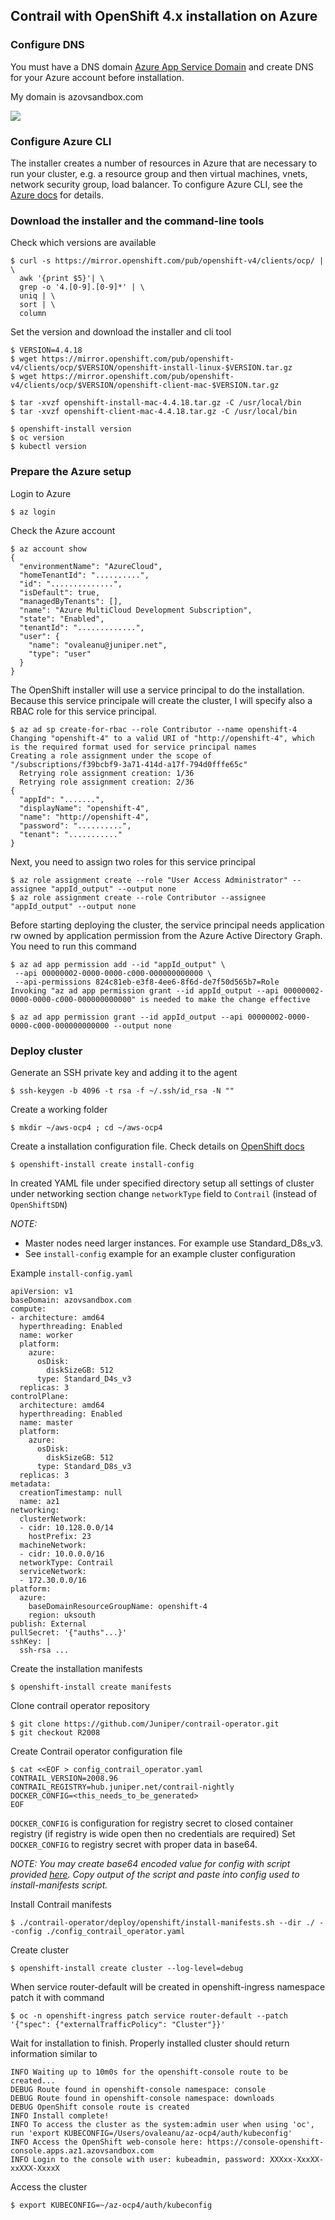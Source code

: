 ## Contrail with OpenShift 4.x installation on Azure

### Configure DNS

You must have a DNS domain [Azure App Service Domain](https://docs.microsoft.com/en-us/azure/app-service/manage-custom-dns-buy-domain) and create DNS for your Azure account before installation.

My domain is azovsandbox.com

![](https://github.com/ovaleanujnpr/openshift4.x/blob/master/images/azure-domain.png)

### Configure Azure CLI

The installer creates a number of resources in Azure that are necessary to run your cluster, e.g. a resource group and then virtual machines, vnets, network security group, load balancer. To configure Azure CLI, see the [Azure docs](https://docs.microsoft.com/en-us/cli/azure/install-azure-cli-macos?view=azure-cli-latest) for details.

### Download the installer and the command-line tools

Check which versions are available

```
$ curl -s https://mirror.openshift.com/pub/openshift-v4/clients/ocp/ | \
  awk '{print $5}'| \
  grep -o '4.[0-9].[0-9]*' | \
  uniq | \
  sort | \
  column
```
Set the version and download the installer and cli tool

```
$ VERSION=4.4.18
$ wget https://mirror.openshift.com/pub/openshift-v4/clients/ocp/$VERSION/openshift-install-linux-$VERSION.tar.gz
$ wget https://mirror.openshift.com/pub/openshift-v4/clients/ocp/$VERSION/openshift-client-mac-$VERSION.tar.gz

$ tar -xvzf openshift-install-mac-4.4.18.tar.gz -C /usr/local/bin
$ tar -xvzf openshift-client-mac-4.4.18.tar.gz -C /usr/local/bin

$ openshift-install version
$ oc version
$ kubectl version
```

### Prepare the Azure setup

Login to Azure
```
$ az login
```
Check the Azure account
```
$ az account show
{
  "environmentName": "AzureCloud",
  "homeTenantId": "..........",
  "id": "..............",
  "isDefault": true,
  "managedByTenants": [],
  "name": "Azure MultiCloud Development Subscription",
  "state": "Enabled",
  "tenantId": ".............",
  "user": {
    "name": "ovaleanu@juniper.net",
    "type": "user"
  }
}
```
The OpenShift installer will use a service principal to do the installation. Because this service principale will create the cluster, I will specify also a RBAC role for this service principal.
```
$ az ad sp create-for-rbac --role Contributor --name openshift-4
Changing "openshift-4" to a valid URI of "http://openshift-4", which is the required format used for service principal names
Creating a role assignment under the scope of "/subscriptions/f39bcbf9-3a71-414d-a17f-794d0fffe65c"
  Retrying role assignment creation: 1/36
  Retrying role assignment creation: 2/36
{
  "appId": ".......",
  "displayName": "openshift-4",
  "name": "http://openshift-4",
  "password": "..........",
  "tenant": "..........."
}
```

Next, you need to assign two roles for this service principal
```
$ az role assignment create --role "User Access Administrator" --assignee "appId_output" --output none
$ az role assignment create --role Contributor --assignee "appId_output" --output none
```
Before starting deploying the cluster, the service principal needs application rw owned by application permission from the Azure Active Directory Graph. You need to run this command
```
$ az ad app permission add --id "appId_output" \
 --api 00000002-0000-0000-c000-000000000000 \
 --api-permissions 824c81eb-e3f8-4ee6-8f6d-de7f50d565b7=Role
Invoking "az ad app permission grant --id appId_output --api 00000002-0000-0000-c000-000000000000" is needed to make the change effective

$ az ad app permission grant --id appId_output --api 00000002-0000-0000-c000-000000000000 --output none
```

### Deploy cluster

Generate an SSH private key and adding it to the agent
```
$ ssh-keygen -b 4096 -t rsa -f ~/.ssh/id_rsa -N ""
```
Create a working folder
```
$ mkdir ~/aws-ocp4 ; cd ~/aws-ocp4
```
Create a installation configuration file. Check details on [OpenShift docs](https://docs.openshift.com/container-platform/4.5/installing/installing_azure/installing-azure-customizations.html#installation-initializing_installing-azure-customizations)
```
$ openshift-install create install-config
```

In created YAML file under specified directory setup all settings of cluster under networking section change `networkType` field to `Contrail` (instead of `OpenShiftSDN`)

_NOTE:_
- Master nodes need larger instances. For example use Standard_D8s_v3.
- See `install-config` example for an example cluster configuration

Example `install-config.yaml`
```
apiVersion: v1
baseDomain: azovsandbox.com
compute:
- architecture: amd64
  hyperthreading: Enabled
  name: worker
  platform:
    azure:
      osDisk:
        diskSizeGB: 512
      type: Standard_D4s_v3
  replicas: 3
controlPlane:
  architecture: amd64
  hyperthreading: Enabled
  name: master
  platform:
    azure:
      osDisk:
        diskSizeGB: 512
      type: Standard_D8s_v3
  replicas: 3
metadata:
  creationTimestamp: null
  name: az1
networking:
  clusterNetwork:
  - cidr: 10.128.0.0/14
    hostPrefix: 23
  machineNetwork:
  - cidr: 10.0.0.0/16
  networkType: Contrail
  serviceNetwork:
  - 172.30.0.0/16
platform:
  azure:
    baseDomainResourceGroupName: openshift-4
    region: uksouth
publish: External
pullSecret: '{"auths"...}'
sshKey: |
  ssh-rsa ...
```

Create the installation manifests
```
$ openshift-install create manifests
```

Clone contrail operator repository

```
$ git clone https://github.com/Juniper/contrail-operator.git
$ git checkout R2008
```

Create Contrail operator configuration file

```
$ cat <<EOF > config_contrail_operator.yaml
CONTRAIL_VERSION=2008.96
CONTRAIL_REGISTRY=hub.juniper.net/contrail-nightly
DOCKER_CONFIG=<this_needs_to_be_generated>
EOF
```
`DOCKER_CONFIG` is configuration for registry secret to closed container registry (if registry is wide open then no credentials are required) Set `DOCKER_CONFIG` to registry secret with proper data in base64.

_NOTE: You may create base64 encoded value for config with script provided [here](https://github.com/Juniper/contrail-operator/tree/master/deploy/openshift/tools/docker-config-generate). Copy output of the script and paste into config used to install-manifests script._

Install Contrail manifests

```
$ ./contrail-operator/deploy/openshift/install-manifests.sh --dir ./ --config ./config_contrail_operator.yaml
```

Create cluster

```
$ openshift-install create cluster --log-level=debug
```

When service router-default will be created in openshift-ingress namespace patch it with command

```
$ oc -n openshift-ingress patch service router-default --patch '{"spec": {"externalTrafficPolicy": "Cluster"}}'
```

Wait for installation to finish. Properly installed cluster should return information similar to

```
INFO Waiting up to 10m0s for the openshift-console route to be created...
DEBUG Route found in openshift-console namespace: console
DEBUG Route found in openshift-console namespace: downloads
DEBUG OpenShift console route is created
INFO Install complete!
INFO To access the cluster as the system:admin user when using 'oc', run 'export KUBECONFIG=/Users/ovaleanu/az-ocp4/auth/kubeconfig'
INFO Access the OpenShift web-console here: https://console-openshift-console.apps.az1.azovsandbox.com
INFO Login to the console with user: kubeadmin, password: XXXxx-XxxXX-xxXXX-XxxxX
```

Access the cluster
```
$ export KUBECONFIG=~/az-ocp4/auth/kubeconfig
```
